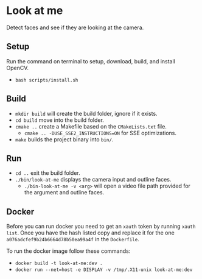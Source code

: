 # Look at me

Detect faces and see if they are looking at the camera.

## Setup

Run the command on terminal to setup, download, build, and install OpenCV.

* `bash scripts/install.sh`

## Build

* `mkdir build` will create the build folder, ignore if it exists.
* `cd build` move into the build folder.
* `cmake ..` create a Makefile based on the `CMakeLists.txt` file.
  * `cmake .. -DUSE_SSE2_INSTRUCTIONS=ON` for SSE optimizations.
* `make` builds the project binary into `bin/`.

## Run

* `cd ..` exit the build folder.
* `./bin/look-at-me` displays the camera input and outline faces.
  * `./bin-look-at-me -v <arg>` will open a video file path provided for the argument and outline faces.

## Docker

Before you can run docker you need to get an `xauth` token by running `xauth list`.  Once you have the hash
listed copy and replace it for the one `a076adcfef9b24b6664d78b50ea99a4f` in the `Dockerfile`.

To run the docker image follow these commands:

* `docker build -t look-at-me:dev .`
* `docker run --net=host -e DISPLAY -v /tmp/.X11-unix look-at-me:dev`